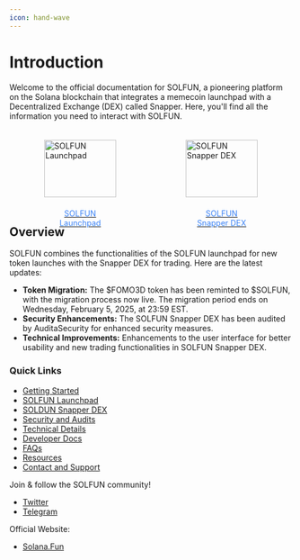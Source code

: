 ```yaml
---
icon: hand-wave
---
```


# Introduction

Welcome to the official documentation for SOLFUN, a pioneering platform on the Solana blockchain that integrates a memecoin launchpad with a Decentralized Exchange (DEX) called Snapper. Here, you'll find all the information you need to interact with SOLFUN.

<style>
  .flex-container {
    display: flex;
    justify-content: space-around;
    width: 100%;
    max-width: 100%;
    background: transparent;
    border: none;
  }
  .flex-cell {
    display: flex;
    flex-direction: column;
    align-items: center;
    width: 33.33%;
    padding: 20px;
    box-sizing: border-box;
  }
  .flex-cell img {
    max-width: 200px;
    width: 100%;
    margin-bottom: 10px;
  }
  .flex-cell .text {
    text-align: center;
    color: #3B82F6;
    padding: 10px;
    margin-top: auto;
  }
</style>
<div class="flex-container">
  <div class="flex-cell">
    <a href="/solfun-launchpad/solfun-overview">
      <img src="/assets/solfun-snapper-logo-black-on-green.png" alt="SOLFUN Launchpad">
      <div class="text">SOLFUN Launchpad</div>
    </a>
  </div>
  <div class="flex-cell">
    <a href="/solfun-dex/understanding-the-dex">
      <img src="/assets/solfun-snapper-logo-green-on-black.png" alt="SOLFUN Snapper DEX">
      <div class="text">SOLFUN Snapper DEX</div>
    </a>
  </div>
</div>

## Overview

SOLFUN combines the functionalities of the SOLFUN launchpad for new token launches with the Snapper DEX for trading. Here are the latest updates:

* **Token Migration:** The $FOMO3D token has been reminted to $SOLFUN, with the migration process now live. The migration period ends on Wednesday, February 5, 2025, at 23:59 EST.
* **Security Enhancements:** The SOLFUN Snapper DEX has been audited by AuditaSecurity for enhanced security measures.
* **Technical Improvements:** Enhancements to the user interface for better usability and new trading functionalities in SOLFUN Snapper DEX.

### Quick Links

* [Getting Started](introduction-to-solfun/intro-to-solfun.md)
* [SOLFUN Launchpad](solfun-launchpad/solfun-overview.md)
* [SOLDUN Snapper DEX](solfun-dex/understanding-the-dex.md)
* [Security and Audits](security-and-audits/security-measures.md)
* [Technical Details](technical-details/smart-contract-architecture.md)
* [Developer Docs](developer-docs/api-reference.md)
* [FAQs](resources/faqs.md)
* [Resources](resources/glossary.md)
* [Contact and Support](contact-and-support.md)

Join & follow the SOLFUN community!

* [Twitter](https://x.com/solanaDOTfun)
* [Telegram](contact-and-support.md)

Official Website:
* [Solana.Fun](https://solana.fun)
